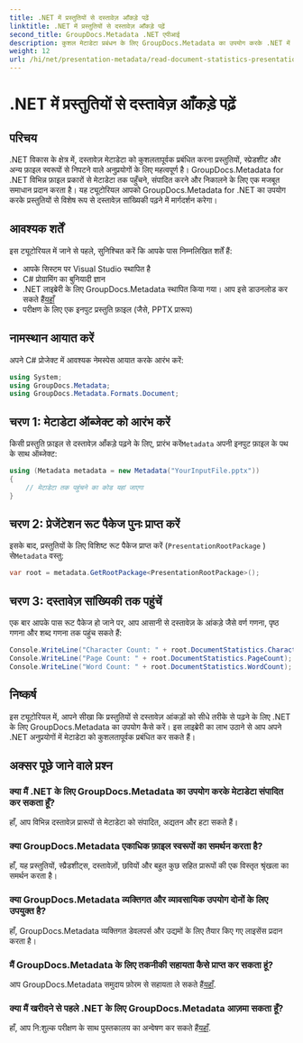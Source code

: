 ```yaml
---
title: .NET में प्रस्तुतियों से दस्तावेज़ आँकड़े पढ़ें
linktitle: .NET में प्रस्तुतियों से दस्तावेज़ आँकड़े पढ़ें
second_title: GroupDocs.Metadata .NET एपीआई
description: कुशल मेटाडेटा प्रबंधन के लिए GroupDocs.Metadata का उपयोग करके .NET में प्रस्तुतियों से दस्तावेज़ आँकड़े पढ़ना सीखें।
weight: 12
url: /hi/net/presentation-metadata/read-document-statistics-presentations/
---
```


# .NET में प्रस्तुतियों से दस्तावेज़ आँकड़े पढ़ें

## परिचय
.NET विकास के क्षेत्र में, दस्तावेज़ मेटाडेटा को कुशलतापूर्वक प्रबंधित करना प्रस्तुतियों, स्प्रेडशीट और अन्य फ़ाइल स्वरूपों से निपटने वाले अनुप्रयोगों के लिए महत्वपूर्ण है। GroupDocs.Metadata for .NET विभिन्न फ़ाइल प्रकारों से मेटाडेटा तक पहुँचने, संपादित करने और निकालने के लिए एक मजबूत समाधान प्रदान करता है। यह ट्यूटोरियल आपको GroupDocs.Metadata for .NET का उपयोग करके प्रस्तुतियों से विशेष रूप से दस्तावेज़ सांख्यिकी पढ़ने में मार्गदर्शन करेगा।
## आवश्यक शर्तें
इस ट्यूटोरियल में जाने से पहले, सुनिश्चित करें कि आपके पास निम्नलिखित शर्तें हैं:
- आपके सिस्टम पर Visual Studio स्थापित है
- C# प्रोग्रामिंग का बुनियादी ज्ञान
- .NET लाइब्रेरी के लिए GroupDocs.Metadata स्थापित किया गया। आप इसे डाउनलोड कर सकते हैं[यहाँ](https://releases.groupdocs.com/metadata/net/)
- परीक्षण के लिए एक इनपुट प्रस्तुति फ़ाइल (जैसे, PPTX प्रारूप)

## नामस्थान आयात करें
अपने C# प्रोजेक्ट में आवश्यक नेमस्पेस आयात करके आरंभ करें:
```csharp
using System;
using GroupDocs.Metadata;
using GroupDocs.Metadata.Formats.Document;
```
## चरण 1: मेटाडेटा ऑब्जेक्ट को आरंभ करें
 किसी प्रस्तुति फ़ाइल से दस्तावेज़ आँकड़े पढ़ने के लिए, प्रारंभ करें`Metadata` अपनी इनपुट फ़ाइल के पथ के साथ ऑब्जेक्ट:
```csharp
using (Metadata metadata = new Metadata("YourInputFile.pptx"))
{
    // मेटाडेटा तक पहुंचने का कोड यहां जाएगा
}
```
## चरण 2: प्रेजेंटेशन रूट पैकेज पुनः प्राप्त करें
इसके बाद, प्रस्तुतियों के लिए विशिष्ट रूट पैकेज प्राप्त करें (`PresentationRootPackage` ) से`Metadata` वस्तु:
```csharp
var root = metadata.GetRootPackage<PresentationRootPackage>();
```
## चरण 3: दस्तावेज़ सांख्यिकी तक पहुंचें
एक बार आपके पास रूट पैकेज हो जाने पर, आप आसानी से दस्तावेज़ के आंकड़े जैसे वर्ण गणना, पृष्ठ गणना और शब्द गणना तक पहुंच सकते हैं:
```csharp
Console.WriteLine("Character Count: " + root.DocumentStatistics.CharacterCount);
Console.WriteLine("Page Count: " + root.DocumentStatistics.PageCount);
Console.WriteLine("Word Count: " + root.DocumentStatistics.WordCount);
```

## निष्कर्ष
इस ट्यूटोरियल में, आपने सीखा कि प्रस्तुतियों से दस्तावेज़ आंकड़ों को सीधे तरीके से पढ़ने के लिए .NET के लिए GroupDocs.Metadata का उपयोग कैसे करें। इस लाइब्रेरी का लाभ उठाने से आप अपने .NET अनुप्रयोगों में मेटाडेटा को कुशलतापूर्वक प्रबंधित कर सकते हैं।

## अक्सर पूछे जाने वाले प्रश्न
### क्या मैं .NET के लिए GroupDocs.Metadata का उपयोग करके मेटाडेटा संपादित कर सकता हूँ?
हाँ, आप विभिन्न दस्तावेज़ प्रारूपों से मेटाडेटा को संपादित, अद्यतन और हटा सकते हैं।
### क्या GroupDocs.Metadata एकाधिक फ़ाइल स्वरूपों का समर्थन करता है?
हाँ, यह प्रस्तुतियों, स्प्रैडशीट्स, दस्तावेज़ों, छवियों और बहुत कुछ सहित प्रारूपों की एक विस्तृत श्रृंखला का समर्थन करता है।
### क्या GroupDocs.Metadata व्यक्तिगत और व्यावसायिक उपयोग दोनों के लिए उपयुक्त है?
हाँ, GroupDocs.Metadata व्यक्तिगत डेवलपर्स और उद्यमों के लिए तैयार किए गए लाइसेंस प्रदान करता है।
### मैं GroupDocs.Metadata के लिए तकनीकी सहायता कैसे प्राप्त कर सकता हूं?
 आप GroupDocs.Metadata समुदाय फ़ोरम से सहायता ले सकते हैं[यहाँ](https://forum.groupdocs.com/c/metadata/14).
### क्या मैं खरीदने से पहले .NET के लिए GroupDocs.Metadata आज़मा सकता हूँ?
 हाँ, आप नि:शुल्क परीक्षण के साथ पुस्तकालय का अन्वेषण कर सकते हैं[यहाँ](https://releases.groupdocs.com/).